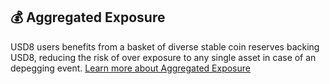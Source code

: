 ## 💰 Aggregated Exposure  
USD8 users benefits from a basket of diverse stable coin reserves backing USD8, reducing the risk of over exposure to any single asset in case of an depegging event. [Learn more about Aggregated Exposure](./exposure.md)
